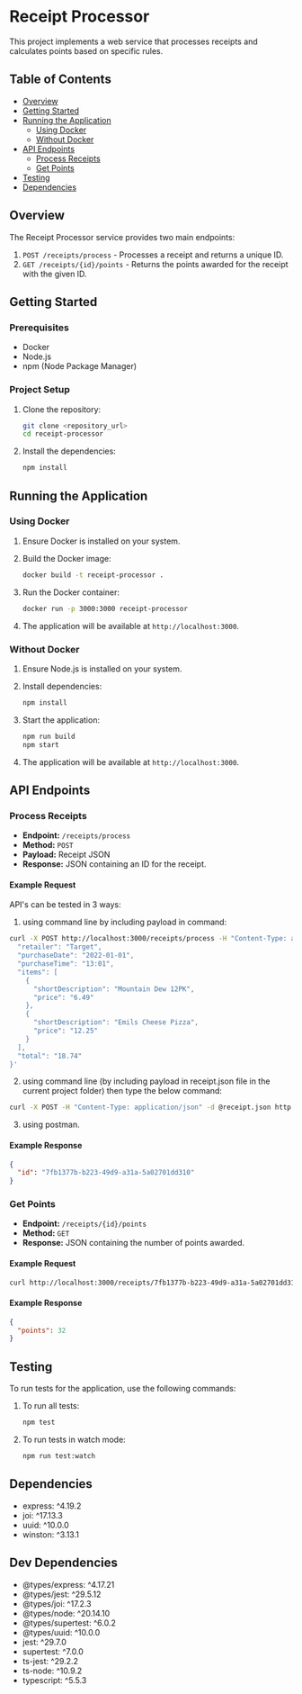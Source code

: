 # Receipt Processor

This project implements a web service that processes receipts and calculates points based on specific rules.

## Table of Contents

- [Overview](#overview)
- [Getting Started](#getting-started)
- [Running the Application](#running-the-application)
  - [Using Docker](#using-docker)
  - [Without Docker](#without-docker)
- [API Endpoints](#api-endpoints)
  - [Process Receipts](#process-receipts)
  - [Get Points](#get-points)
- [Testing](#testing)
- [Dependencies](#dependencies)

## Overview

The Receipt Processor service provides two main endpoints:
1. `POST /receipts/process` - Processes a receipt and returns a unique ID.
2. `GET /receipts/{id}/points` - Returns the points awarded for the receipt with the given ID.

## Getting Started

### Prerequisites

- Docker
- Node.js
- npm (Node Package Manager)

### Project Setup

1. Clone the repository:

   ```bash
   git clone <repository_url>
   cd receipt-processor
   ```

2. Install the dependencies:

   ```bash
   npm install
   ```

## Running the Application

### Using Docker

1. Ensure Docker is installed on your system.
2. Build the Docker image:

   ```bash
   docker build -t receipt-processor .
   ```

3. Run the Docker container:

   ```bash
   docker run -p 3000:3000 receipt-processor
   ```

4. The application will be available at `http://localhost:3000`.

### Without Docker

1. Ensure Node.js is installed on your system.
2. Install dependencies:

   ```bash
   npm install
   ```

3. Start the application:

   ```bash
   npm run build
   npm start
   ```

4. The application will be available at `http://localhost:3000`.

## API Endpoints

### Process Receipts

- **Endpoint:** `/receipts/process`
- **Method:** `POST`
- **Payload:** Receipt JSON
- **Response:** JSON containing an ID for the receipt.

#### Example Request

API's can be tested in 3 ways:
1. using command line by including payload in command:

```bash
curl -X POST http://localhost:3000/receipts/process -H "Content-Type: application/json" -d '{
  "retailer": "Target",
  "purchaseDate": "2022-01-01",
  "purchaseTime": "13:01",
  "items": [
    {
      "shortDescription": "Mountain Dew 12PK",
      "price": "6.49"
    },
    {
      "shortDescription": "Emils Cheese Pizza",
      "price": "12.25"
    }
  ],
  "total": "18.74"
}'
```

2. using command line (by including payload in receipt.json file in the current project folder) then type the below command:

```bash
curl -X POST -H "Content-Type: application/json" -d @receipt.json http://localhost:3000/receipts/process
```
3. using postman.

#### Example Response

```json
{
  "id": "7fb1377b-b223-49d9-a31a-5a02701dd310"
}
```

### Get Points

- **Endpoint:** `/receipts/{id}/points`
- **Method:** `GET`
- **Response:** JSON containing the number of points awarded.

#### Example Request

```bash
curl http://localhost:3000/receipts/7fb1377b-b223-49d9-a31a-5a02701dd310/points
```

#### Example Response

```json
{
  "points": 32
}
```

## Testing

To run tests for the application, use the following commands:

1. To run all tests:

   ```bash
   npm test
   ```

2. To run tests in watch mode:

   ```bash
   npm run test:watch
   ```

## Dependencies

- express: ^4.19.2
- joi: ^17.13.3
- uuid: ^10.0.0
- winston: ^3.13.1

## Dev Dependencies

- @types/express: ^4.17.21
- @types/jest: ^29.5.12
- @types/joi: ^17.2.3
- @types/node: ^20.14.10
- @types/supertest: ^6.0.2
- @types/uuid: ^10.0.0
- jest: ^29.7.0
- supertest: ^7.0.0
- ts-jest: ^29.2.2
- ts-node: ^10.9.2
- typescript: ^5.5.3
